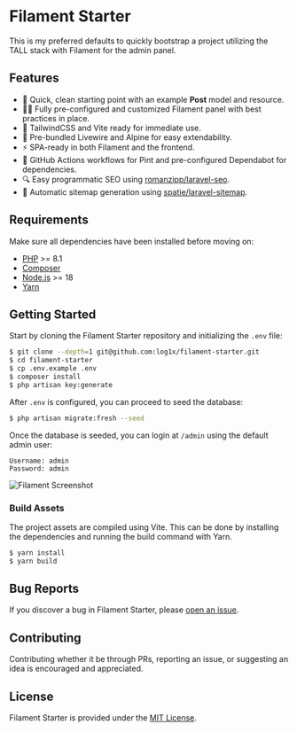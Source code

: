 # Filament Starter

This is my preferred defaults to quickly bootstrap a project utilizing the TALL stack with Filament for the admin panel.

## Features

- 🚀 Quick, clean starting point with an example **Post** model and resource.
- 🧑‍💻 Fully pre-configured and customized Filament panel with best practices in place.
- 💄 TailwindCSS and Vite ready for immediate use.
- 🎨 Pre-bundled Livewire and Alpine for easy extendability.
- ⚡️ SPA-ready in both Filament and the frontend.
- 👷 GitHub Actions workflows for Pint and pre-configured Dependabot for dependencies.
- 🔍️ Easy programmatic SEO using [romanzipp/laravel-seo](https://github.com/romanzipp/Laravel-SEO).
- 📝 Automatic sitemap generation using [spatie/laravel-sitemap](https://github.com/spatie/laravel-sitemap).

## Requirements

Make sure all dependencies have been installed before moving on:

- [PHP](https://secure.php.net/manual/en/install.php) >= 8.1
- [Composer](https://getcomposer.org/download/)
- [Node.js](http://nodejs.org/) >= 18
- [Yarn](https://yarnpkg.com/en/docs/install)

## Getting Started

Start by cloning the Filament Starter repository and initializing the `.env` file:

```sh
$ git clone --depth=1 git@github.com:log1x/filament-starter.git
$ cd filament-starter
$ cp .env.example .env
$ composer install
$ php artisan key:generate
```

After `.env` is configured, you can proceed to seed the database:

```sh
$ php artisan migrate:fresh --seed
```

Once the database is seeded, you can login at `/admin` using the default admin user:

```
Username: admin
Password: admin
```

![Filament Screenshot](https://i.imgur.com/vdEKNYj.png)

### Build Assets

The project assets are compiled using Vite. This can be done by installing the dependencies and running the build command with Yarn.

```sh
$ yarn install
$ yarn build
```

## Bug Reports

If you discover a bug in Filament Starter, please [open an issue](https://github.com/log1x/filament-starter/issues).

## Contributing

Contributing whether it be through PRs, reporting an issue, or suggesting an idea is encouraged and appreciated.

## License

Filament Starter is provided under the [MIT License](LICENSE.md).
